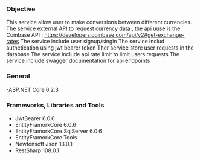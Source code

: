 ### Objective

This service allow user to make conversions between different currencies.
The service  external API to request currency data , the api uuse is the Coinbase API : https://developers.coinbase.com/api/v2#get-exchange-rates
The service include user signup/singin 
The service includ authetication using jwt bearer token
Ther service store user requests in the database
The service include api rate limit to limit users requests
The service include swagger documentation for api endpoints



### General

-ASP.NET Core 6.2.3

### Frameworks, Libraries and Tools


- JwtBearer 6.0.6
- EntityFramorkCore 6.0.6
- EntityFramorkCore.SqlServer 6.0.6
- EntityFramorkCore.Tools
- Newtonsoft.Json 13.0.1
- RestSharp 108.0.1

